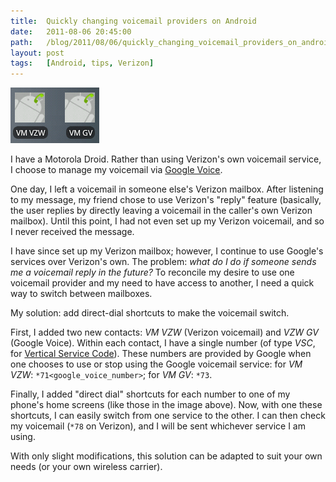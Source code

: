 ```yaml
---
title:  Quickly changing voicemail providers on Android
date:   2011-08-06 20:45:00
path:   /blog/2011/08/06/quickly_changing_voicemail_providers_on_android
layout: post
tags:   [Android, tips, Verizon]
---
```

<img class="left" src="/imgs/vmswitch.png" />

I have a Motorola Droid. Rather than using Verizon's own voicemail service, I choose to manage
my voicemail via [Google Voice][google_voice].

One day, I left a voicemail in someone else's Verizon mailbox. After listening to my message,
my friend chose to use Verizon's "reply" feature (basically, the user replies by directly leaving
a voicemail in the caller's own Verizon mailbox). Until this point, I had not even set up my Verizon
voicemail, and so I never received the message.

I have since set up my Verizon mailbox; however, I continue to use Google's services over Verizon's
own. The problem: *what do I do if someone sends me a voicemail reply in the future?* To reconcile
my desire to use one voicemail provider and my need to have access to another, I need a quick way
to switch between mailboxes.

My solution: add direct-dial shortcuts to make the voicemail switch.

First, I added two new contacts: _VM VZW_ (Verizon voicemail) and _VZW GV_ (Google Voice). Within
each contact, I have a single number (of type _VSC_, for [Vertical Service Code][vsc]). These
numbers are provided by Google when one chooses to use or stop using the Google voicemail service:
for _VM VZW_: `*71<google_voice_number>`; for _VM GV_: `*73`.

Finally, I added "direct dial" shortcuts for each number to one of my phone's home screens (like
those in the image above). Now, with one these shortcuts, I can easily switch from one service
to the other. I can then check my voicemail (`*78` on Verizon), and I will be sent whichever
service I am using.

With only slight modifications, this solution can be adapted to suit your own needs (or your own wireless carrier).

[google_voice]: https://voice.google.com/
[vsc]:          https://en.wikipedia.org/wiki/Vertical_service_code
